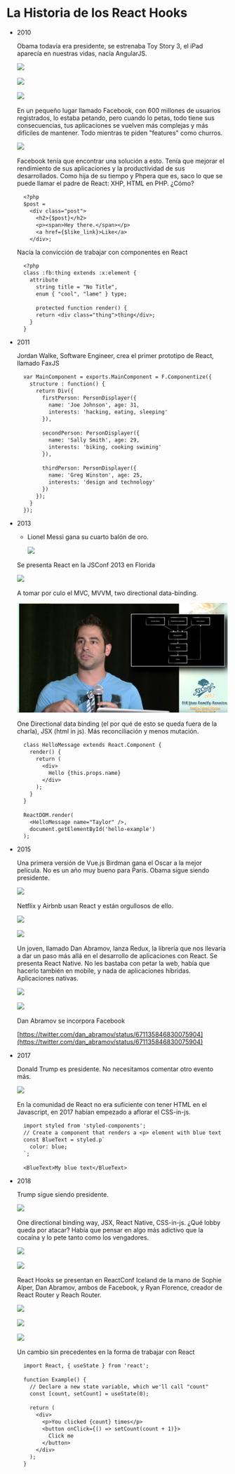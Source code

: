 # La Historia de los React Hooks

- 2010

    Obama todavía era presidente, se estrenaba Toy Story 3, el iPad aparecía en nuestras vidas, nacía AngularJS. 

    ![](https://m.media-amazon.com/images/M/MV5BMTgxOTY4Mjc0MF5BMl5BanBnXkFtZTcwNTA4MDQyMw@@._V1_.jpg)

    ![](http://newmediarockstars.com/wp-content/uploads/2012/11/ObamaGlasses.jpg)

    ![](https://upload.wikimedia.org/wikipedia/commons/thumb/c/ca/AngularJS_logo.svg/1024px-AngularJS_logo.svg.png)

    En un pequeño lugar llamado Facebook, con 600 millones de usuarios registrados, lo estaba petando, pero cuando lo petas, todo tiene sus consecuencias, tus aplicaciones se vuelven más complejas y más difíciles de mantener. Todo mientras te piden "features" como churros.

    ![](https://keolahealth.files.wordpress.com/2010/12/facebook-logo-4.jpg)

    Facebook tenía que encontrar una solución a esto. Tenía que mejorar el rendimiento de sus aplicaciones y la productividad de sus desarrollados. Como hija de su tiempo y Phpera que es, saco lo que se puede llamar el padre de React: XHP, HTML en PHP. ¿Cómo? 

        <?php
        $post =
          <div class="post">
            <h2>{$post}</h2>
            <p><span>Hey there.</span></p>
            <a href={$like_link}>Like</a>
          </div>;

    Nacía la convicción de trabajar con componentes en React

        <?php
        class :fb:thing extends :x:element {
          attribute
            string title = "No Title",
            enum { "cool", "lame" } type;
        
        	protected function render() {
            return <div class="thing">thing</div>;
          }
        }

- 2011

    Jordan Walke, Software Engineer, crea el primer prototipo de React, llamado FaxJS

        var MainComponent = exports.MainComponent = F.Componentize({
          structure : function() {
            return Div({
              firstPerson: PersonDisplayer({
                name: 'Joe Johnson', age: 31,
                interests: 'hacking, eating, sleeping'
              }),
        
              secondPerson: PersonDisplayer({
                name: 'Sally Smith', age: 29,
                interests: 'biking, cooking swiming'
              }),
        
              thirdPerson: PersonDisplayer({
                name: 'Greg Winston', age: 25,
                interests: 'design and technology'
              })
            });
          }
        });

- 2013
    - Lionel Messi gana su cuarto balón de oro.

        ![](https://st-listas.20minutos.es/images/2013-12/373620/4269849_640px.jpg?1388672924)

    Se presenta React en la JSConf 2013 en Florida

    ![](https://2013.jsconf.us/img/nav-logo.png)

    A tomar por culo el MVC, MVVM, two directional data-binding. 

    ![](images/jordan-walke.png)

    One Directional data binding (el por qué de esto se queda fuera de la charla), JSX (html in js). Más reconciliación y menos mutación. 

        class HelloMessage extends React.Component {
          render() {
            return (
              <div>
                Hello {this.props.name}
              </div>
            );
          }
        }
        
        ReactDOM.render(
          <HelloMessage name="Taylor" />,
          document.getElementById('hello-example')
        );

- 2015

    Una primera versión de Vue.js Birdman gana el Oscar a la mejor película. No es un año muy bueno para París. Obama sigue siendo presidente.

    ![](https://www.the-arcade.ie/wp-content/uploads/2015/01/Birdman-Poster.jpg)

    Netflix y Airbnb usan React y están orgullosos de ello. 

    ![](https://images-eu.ssl-images-amazon.com/images/I/51LGj5--KsL.png)

    ![](https://cdn-images-1.medium.com/max/1200/1*BsKbDTA9ZUVroeJ7asId4Q.png)

     Un joven, llamado Dan Abramov,  lanza Redux, la librería que nos llevaría a dar un paso más allá en el desarrollo de aplicaciones con React. Se presenta React Native. No les bastaba con petar la web, había que hacerlo también en mobile, y nada de aplicaciones híbridas. Aplicaciones nativas.

    ![](https://redux.js.org/img/redux-logo-landscape.png)

    ![](https://www.inovex.de/blog/wp-content/uploads/2018/03/react-native.png)

    Dan Abramov se incorpora Facebook

    [https://twitter.com/dan_abramov/status/671135846830075904](https://twitter.com/dan_abramov/status/671135846830075904)

- 2017

    Donald Trump es presidente. No necesitamos comentar otro evento más.

    ![](https://cdn-images-1.medium.com/max/1600/0*luXeb5u0jy0mTZzm.jpg)

    En la comunidad de React no era suficiente con tener HTML en el Javascript, en 2017 habían empezado a aflorar el CSS-in-js. 

        import styled from 'styled-components';
        // Create a component that renders a <p> element with blue text
        const BlueText = styled.p`
          color: blue;
        `;
        
        <BlueText>My blue text</BlueText>

- 2018

    Trump sigue siendo presidente. 

    ![](https://media.giphy.com/media/1ube10l4xArN6/giphy.gif)

    One directional binding way, JSX, React Native, CSS-in-js. ¿Qué lobby queda por atacar? Había que pensar en algo más adictivo que la  cocaína y lo pete tanto como los vengadores.

    ![](https://media.giphy.com/media/UMxaEzlomrkTm/giphy.gif)

    ![](https://media.giphy.com/media/3oxHQpJKupQXsmU1JS/giphy.gif)

    React Hooks se presentan en ReactConf Iceland de la mano de Sophie Alper, Dan Abramov, ambos de Facebook, y Ryan Florence, creador de React Router y Reach Router.

    ![](https://pbs.twimg.com/media/DtChhdlV4AAw3AW.jpg)

    ![](https://i.ytimg.com/vi/V-QO-KO90iQ/maxresdefault.jpg)

    ![](https://i.ytimg.com/vi/wXLf18DsV-I/maxresdefault.jpg)

    Un cambio sin precedentes en la forma de trabajar con React

        import React, { useState } from 'react';
        
        function Example() {
          // Declare a new state variable, which we'll call "count"
          const [count, setCount] = useState(0);
        
          return (
            <div>
              <p>You clicked {count} times</p>
              <button onClick={() => setCount(count + 1)}>
                Click me
              </button>
            </div>
          );
        }